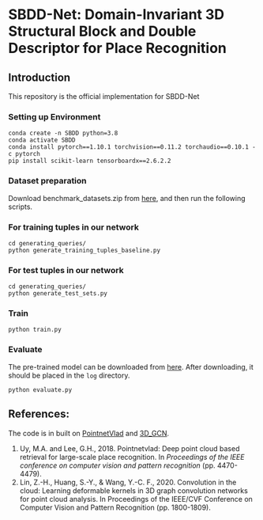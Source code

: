 # SBDD-Net: Domain-Invariant 3D Structural Block and Double Descriptor for Place Recognition

## Introduction
This repository is the official implementation for SBDD-Net

### Setting up Environment
```
conda create -n SBDD python=3.8 
conda activate SBDD 
conda install pytorch==1.10.1 torchvision==0.11.2 torchaudio==0.10.1 -c pytorch
pip install scikit-learn tensorboardx==2.6.2.2
```

### Dataset preparation

Download benchmark_datasets.zip from [here](https://drive.google.com/drive/folders/1Wn1Lvvk0oAkwOUwR0R6apbrekdXAUg7D), and then run the following scripts.


### For training tuples in our network
```
cd generating_queries/
python generate_training_tuples_baseline.py

```
### For test tuples in our network
```
cd generating_queries/
python generate_test_sets.py
```

### Train

```
python train.py 
```

### Evaluate
The pre-trained model can be downloaded from [here](https://drive.google.com/drive/folders/1Wn1Lvvk0oAkwOUwR0R6apbrekdXAUg7D). After downloading, it should be placed in the `log` directory.
```
python evaluate.py 

```

## References:
The code is in built on [PointnetVlad](https://github.com/mikacuy/pointnetvlad) and [3D_GCN](https://github.com/zhihao-lin/3dgcn).

1. Uy, M.A. and Lee, G.H., 2018. Pointnetvlad: Deep point cloud based retrieval for large-scale place recognition. In *Proceedings of the IEEE conference on computer vision and pattern recognition* (pp. 4470-4479).
2. Lin, Z.-H., Huang, S.-Y., & Wang, Y.-C. F., 2020. Convolution in the cloud: Learning deformable kernels in 3D graph convolution networks for point cloud analysis. In Proceedings of the IEEE/CVF Conference on Computer Vision and Pattern Recognition (pp. 1800-1809).


